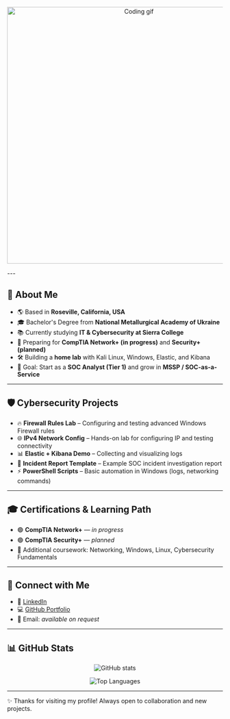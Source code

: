 <p align="center">
  <img src="https://raw.githubusercontent.com/Adesh-111/Adesh-111/main/dev-working.gif" alt="Coding gif" width="600"/>
</p>
---

## 🚀 About Me
- 🌎 Based in **Roseville, California, USA**
- 🎓 Bachelor's Degree from **National Metallurgical Academy of Ukraine**
- 📚 Currently studying **IT & Cybersecurity at Sierra College**
- 🎯 Preparing for **CompTIA Network+ (in progress)** and **Security+ (planned)**
- 🛠 Building a **home lab** with Kali Linux, Windows, Elastic, and Kibana
- 🔐 Goal: Start as a **SOC Analyst (Tier 1)** and grow in **MSSP / SOC-as-a-Service**

---

## 🛡 Cybersecurity Projects
- 🔥 **Firewall Rules Lab** – Configuring and testing advanced Windows Firewall rules  
- 🌐 **IPv4 Network Config** – Hands-on lab for configuring IP and testing connectivity  
- 📊 **Elastic + Kibana Demo** – Collecting and visualizing logs  
- 📝 **Incident Report Template** – Example SOC incident investigation report  
- ⚡ **PowerShell Scripts** – Basic automation in Windows (logs, networking commands)  

---

## 🎓 Certifications & Learning Path
- 🟢 **CompTIA Network+** — *in progress*  
- 🟢 **CompTIA Security+** — *planned*  
- 📘 Additional coursework: Networking, Windows, Linux, Cybersecurity Fundamentals

---

## 🤝 Connect with Me
- 💼 [LinkedIn](https://www.linkedin.com/in/ievgen-jack-bondarenko-b13098241/)
- 💻 [GitHub Portfolio](https://github.com/ibondarenko1)
- 📧 Email: *available on request*

---

## 📊 GitHub Stats
<p align="center">
  <img src="https://github-readme-stats.vercel.app/api?username=ibondarenko1&show_icons=true&theme=radical" alt="GitHub stats" />
</p>
<p align="center">
  <img src="https://github-readme-stats.vercel.app/api/top-langs/?username=ibondarenko1&layout=compact&theme=radical" alt="Top Languages" />
</p>

---

✨ Thanks for visiting my profile! Always open to collaboration and new projects.
